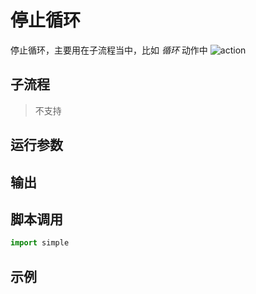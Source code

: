 # 停止循环 
停止循环，主要用在子流程当中，比如 *循环* 动作中
![action](./images/2022-11-17_184608.png ':size=90%')

## 子流程

> 不支持

## 运行参数




## 输出



## 脚本调用

```python
import simple


```

## 示例

